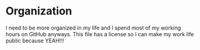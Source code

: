 # Organization
I need to be more organized in my life and I spend most of my working hours on GitHub anyways. This file has a license so I can make my work life public because YEAH!!!

